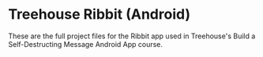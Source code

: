Treehouse Ribbit (Android)
=============================

These are the full project files for the Ribbit app used in Treehouse's Build a Self-Destructing Message Android App course.
